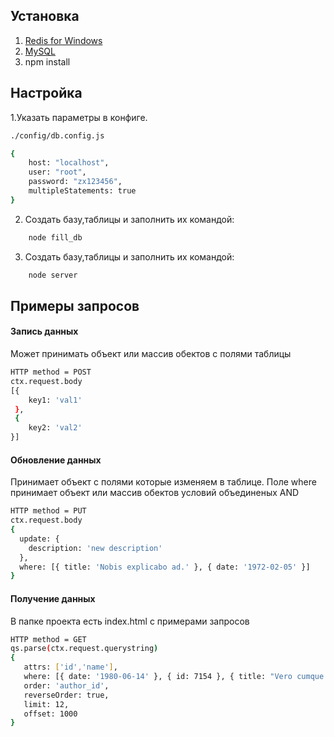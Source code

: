 ## Установка
1. [Redis for Windows](https://github.com/microsoftarchive/redis/releases/download/win-3.0.504/Redis-x64-3.0.504.zip)
2. [MySQL](https://dev.mysql.com/downloads/installer/)
3. npm install

## Настройка

1.Указать параметры в конфиге.

```sh
./config/db.config.js

{
    host: "localhost",
    user: "root",
    password: "zx123456",
    multipleStatements: true
}
```
2. Создать базу,таблицы и заполнить их командой:
```sh
    node fill_db
```
3. Создать базу,таблицы и заполнить их командой:
```sh
    node server
```

## Примеры запросов

#### Запись данных

Может принимать объект или массив обектов с полями таблицы
```sh
HTTP method = POST
ctx.request.body
[{
    key1: 'val1'
 },
 {
    key2: 'val2'
}]
```
#### Обновление данных

Принимает объект с полями которые изменяем в таблице. Поле where 
принимаeт объект или массив обектов условий объединеных AND
```sh
HTTP method = PUT
ctx.request.body
{
  update: {
    description: 'new description'
  },
  where: [{ title: 'Nobis explicabo ad.' }, { date: '1972-02-05' }]
}
```
#### Получение данных
В папке проекта есть index.html c примерами запросов
```sh
HTTP method = GET
qs.parse(ctx.request.querystring)
{
   attrs: ['id','name'],
   where: [{ date: '1980-06-14' }, { id: 7154 }, { title: "Vero cumque laboriosam." }],
   order: 'author_id',
   reverseOrder: true,
   limit: 12,
   offset: 1000
}
```


